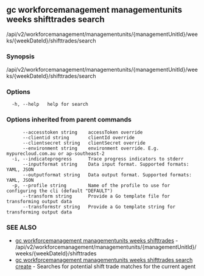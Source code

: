 ## gc workforcemanagement managementunits weeks shifttrades search

/api/v2/workforcemanagement/managementunits/{managementUnitId}/weeks/{weekDateId}/shifttrades/search

### Synopsis

/api/v2/workforcemanagement/managementunits/{managementUnitId}/weeks/{weekDateId}/shifttrades/search

### Options

```
  -h, --help   help for search
```

### Options inherited from parent commands

```
      --accesstoken string    accessToken override
      --clientid string       clientId override
      --clientsecret string   clientSecret override
      --environment string    environment override. E.g. mypurecloud.com.au or ap-southeast-2
  -i, --indicateprogress      Trace progress indicators to stderr
      --inputformat string    Data input format. Supported formats: YAML, JSON
      --outputformat string   Data output format. Supported formats: YAML, JSON
  -p, --profile string        Name of the profile to use for configuring the cli (default "DEFAULT")
      --transform string      Provide a Go template file for transforming output data
      --transformstr string   Provide a Go template string for transforming output data
```

### SEE ALSO

* [gc workforcemanagement managementunits weeks shifttrades](gc_workforcemanagement_managementunits_weeks_shifttrades.html)	 - /api/v2/workforcemanagement/managementunits/{managementUnitId}/weeks/{weekDateId}/shifttrades
* [gc workforcemanagement managementunits weeks shifttrades search create](gc_workforcemanagement_managementunits_weeks_shifttrades_search_create.html)	 - Searches for potential shift trade matches for the current agent


